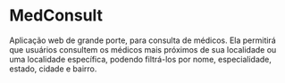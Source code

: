 # MedConsult
Aplicação web de grande porte, para consulta de médicos. Ela permitirá  que usuários  consultem os médicos  mais próximos de sua localidade ou uma localidade específica, podendo filtrá-los por nome, especialidade, estado, cidade e bairro.
